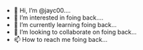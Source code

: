 - 👋 Hi, I’m @jayc00....
- 👀 I’m interested in foing back....
- 🌱 I’m currently learning foing back...
- 💞️ I’m looking to collaborate on foing back...
- 📫 How to reach me foing back...

<!---
jayc00/jayc00 is a ✨ special ✨ repository because its `README.md` (this file) appears on your GitHub profile.
You can click the Preview link to take a look at your changes.
--->
